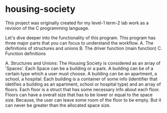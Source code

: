 # housing-society
This project was originally created for my level-1 term-2 lab work as a revision of the C programming language. 

Let's dive deeper into the functionality of this program. This program has three major parts that you can focus to understand the workflow.
A. The definitions of structures and unions
B. The driver function (main function)
C. Function definitions

A. Structures and Unions:
The Housing Society is considered as an array of 'Spaces'. Each Space can be a building or a park. A building can be of a certain type which a user must choose. A building can be an apartment, a school, a hospital. Each building is a container of some info (identifier that idetifies a building as an apartment, school or hospital type) and an array of floors. Each floor is a struct that has some necessary info about each floor. Floors can have a overall size that has to be lower or equal to the space size. Because, the user can leave some room of the floor to be empty. But it can never be greater than the allocated space size.

